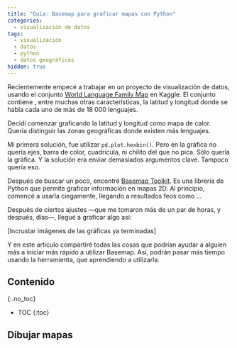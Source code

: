 ```yaml
---
title: "Guía: Basemap para graficar mapas con Python"
categories:
  - visualización de datos
tags:
  - visualización
  - datos
  - python
  - datos geográficos
hidden: true
---
```


Recientemente empecé a trabajar en un proyecto de visualización de datos, usando el conjunto [World Language Family Map](https://www.kaggle.com/rtatman/world-language-family-map) en Kaggle. El conjunto contiene , entre muchas otras características, la latitud y longitud donde se habla cada uno de más de 18 000 lenguajes.

Decidí comenzar graficando la latitud y longitud como mapa de calor. Quería distinguir las zonas geográficas donde existen más lenguajes.

Mi primera solución, fue utilizar `pd.plot.hexbin()`. Pero en la gráfica no quería ejes, barra de color, cuadrícula, ni chilito del que no pica. Sólo quería la gráfica. Y la solución era enviar demasiados argumentos clave. Tampoco quería eso.

Después de buscar un poco, encontré [Basemap Toolkit](https://matplotlib.org/basemap/). Es una librería de Python que permite graficar información en mapas 2D. Al principio, comencé a usarla ciegamente, llegando a resultados feos como ...

Después de ciertos ajustes —que me tomaron más de un par de horas, y después, días—, llegué a graficar algo así:

[Incrustar imágenes de las gráficas ya terminadas]

Y en este artículo compartiré todas las cosas que podrían ayudar a alguien más a iniciar más rápido a utilizar Basemap. Así, podrán pasar más tiempo usando la herramienta, que aprendiendo a utilizarla.

## Contenido
{:.no_toc}

* TOC
{:toc}

## Dibujar mapas
